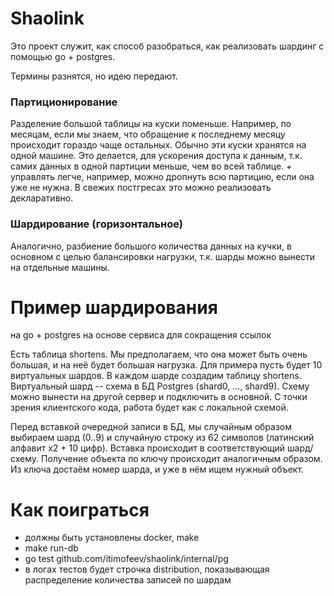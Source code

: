# Shaolink

Это проект служит, как способ разобраться, как реализовать шардинг с помощью go + postgres.

Термины разнятся, но идею передают.

### Партиционирование
Разделение большой таблицы на куски поменьше. Например, по месяцам, если мы знаем, что обращение к последнему месяцу происходит гораздо чаще остальных.
Обычно эти куски хранятся на одной машине. Это делается, для ускорения доступа к данным, т.к. самих данных в одной партиции меньше, чем во всей таблице. + управлять легче, например, можно дропнуть всю партицию, если она уже не нужна.
В свежих постгресах это можно реализовать декларативно.

### Шардирование (горизонтальное)
Аналогично, разбиение большого количества данных на кучки, в основном с целью балансировки нагрузки, т.к. шарды можно вынести на отдельные машины.

# Пример шардирования
на go + postgres на основе сервиса для сокращения ссылок

Есть таблица shortens. Мы предполагаем, что она может быть очень большая, и на неё будет большая нагрузка.
Для примера пусть будет 10 виртуальных шардов. В каждом шарде создадим таблицу shortens. Виртуальный шард -- схема в БД Postgres (shard0, ..., shard9). Схему можно вынести на другой сервер и подключить в основной. С точки зрения клиентского кода, работа будет как с локальной схемой.

Перед вставкой очередной записи в БД, мы случайным образом выбираем шард (0..9) и случайную строку из 62 символов (латинский алфавит x2 + 10 цифр). Вставка происходит в соответствующий шард/схему.
Получение объекта по ключу происходит аналогичным образом. Из ключа достаём номер шарда, и уже в нём ищем нужный объект.

# Как поиграться
- должны быть установлены docker, make 
- make run-db
- go test github.com/itimofeev/shaolink/internal/pg
- в логах тестов будет строчка distribution, показывающая распределение количества записей по шардам
